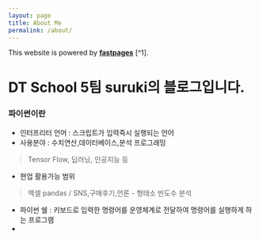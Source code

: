 ```yaml
---
layout: page
title: About Me
permalink: /about/
---
```


This website is powered by **[fastpages](https://github.com/fastai/fastpages)** [^1].

# DT School 5팀 suruki의 블로그입니다. 

### 파이썬이란
*   인터프리터 언어 : 스크립트가 입력즉시 실행되는 언어 
*   사용분야 : 수치연산,데이터베이스,분석 프로그래밍 
> Tensor Flow, 딥러닝, 인공지능 등 
*   현업 활용가능 범위 
> 엑셀 pandas / SNS,구매후기,언론 - 형태소 빈도수 분석 
*   파이썬 쉘 : 키보드로 입력한 명령어를 운영체계로 전달하여 명령어를 실행하게 하는 프로그램 
*   
